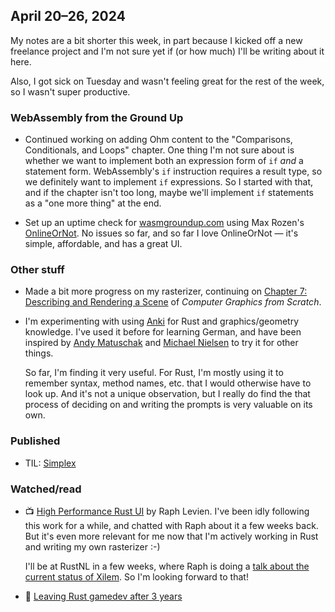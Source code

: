 ## April 20–26, 2024

My notes are a bit shorter this week, in part because I kicked off a new freelance project and I'm not sure yet if (or how much) I'll be writing about it here.

Also, I got sick on Tuesday and wasn't feeling great for the rest of the week, so I wasn't super productive.

### WebAssembly from the Ground Up

- Continued working on adding Ohm content to the "Comparisons, Conditionals, and Loops" chapter. One thing I'm not sure about is whether we want to implement both an expression form of `if` _and_ a statement form. WebAssembly's `if` instruction requires a result type, so we definitely want to implement `if` expressions. So I started with that, and if the chapter isn't too long, maybe we'll implement `if` statements as a "one more thing" at the end.

- Set up an uptime check for [wasmgroundup.com](https://wasmgroundup.com) using Max Rozen's [OnlineOrNot](https://onlineornot.com/). No issues so far, and so far I love OnlineOrNot — it's simple, affordable, and has a great UI.

### Other stuff

- Made a bit more progress on my rasterizer, continuing on [Chapter 7: Describing and Rendering a Scene](https://gabrielgambetta.com/computer-graphics-from-scratch/10-describing-and-rendering-a-scene.html) of _Computer Graphics from Scratch_.

- I'm experimenting with using [Anki][] for Rust and graphics/geometry knowledge. I've used it before for learning German, and have been inspired by [Andy Matuschak][] and [Michael Nielsen][] to try it for other things.

  So far, I'm finding it very useful. For Rust, I'm mostly using it to remember syntax, method names, etc. that I would otherwise have to look up. And it's not a unique observation, but I really do find the that process of deciding on and writing the prompts is very valuable on its own.

[Xilem]: https://xilem.dev/

[Andy Matuschak]: https://andymatuschak.org/
[Michael Nielsen]: https://michaelnielsen.org/

[Anki]: https://apps.ankiweb.net/

### Published

- TIL: [Simplex](https://github.com/pdubroy/til/blob/main/concepts/2024-04-28-Simplex.md)

### Watched/read

- 📺 [High Performance Rust UI](https://www.youtube.com/watch?v=zVUTZlNCb8U) by Raph Levien. I've been idly following this work for a while, and chatted with Raph about it a few weeks back. But it's even more relevant for me now that I'm actively working in Rust and writing my own rasterizer :-)

  I'll be at RustNL in a few weeks, where Raph is doing a [talk about the current status of Xilem](https://2024.rustnl.org/speakers/#raph). So I'm looking forward to that!

- 📄 [Leaving Rust gamedev after 3 years](https://loglog.games/blog/leaving-rust-gamedev/)
